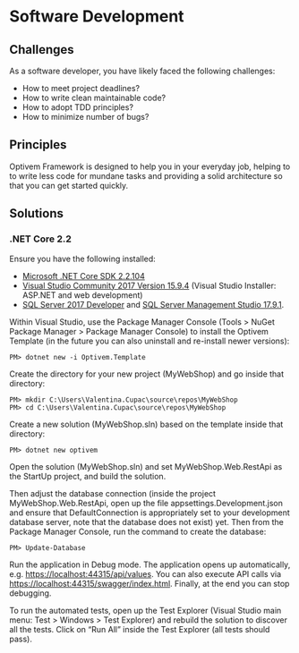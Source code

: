 # Software Development

## Challenges

As a software developer, you have likely faced the following challenges:

* How to meet project deadlines?
* How to write clean maintainable code?
* How to adopt TDD principles?
* How to minimize number of bugs?

## Principles

Optivem Framework is designed to help you in your everyday job, helping to to write less code for mundane tasks and providing a solid architecture so that you can get started quickly.

## Solutions

### .NET Core 2.2

Ensure you have the following installed:

* [Microsoft .NET Core SDK 2.2.104](https://dotnet.microsoft.com/download)
* [Visual Studio Community 2017 Version 15.9.4](https://visualstudio.microsoft.com/vs/community/) \(Visual Studio Installer: ASP.NET and web development\)
* [SQL Server 2017 Developer](https://www.microsoft.com/en-us/sql-server/sql-server-downloads) and [SQL Server Management Studio 17.9.1](https://docs.microsoft.com/en-us/sql/ssms/download-sql-server-management-studio-ssms?view=sql-server-2017).

Within Visual Studio, use the Package Manager Console \(Tools &gt; NuGet Package Manager &gt; Package Manager Console\) to install the Optivem Template \(in the future you can also uninstall and re-install newer versions\):

```text
PM> dotnet new -i Optivem.Template
```

Create the directory for your new project \(MyWebShop\) and go inside that directory:

```text
PM> mkdir C:\Users\Valentina.Cupac\source\repos\MyWebShop
PM> cd C:\Users\Valentina.Cupac\source\repos\MyWebShop
```

Create a new solution \(MyWebShop.sln\) based on the template inside that directory:

```text
PM> dotnet new optivem
```

Open the solution \(MyWebShop.sln\) and set MyWebShop.Web.RestApi as the StartUp project, and build the solution.

Then adjust the database connection \(inside the project MyWebShop.Web.RestApi, open up the file appsettings.Development.json and ensure that DefaultConnection is appropriately set to your development database server, note that the database does not exist\) yet. Then from the Package Manager Console, run the command to create the database:

```text
PM> Update-Database
```

Run the application in Debug mode. The application opens up automatically, e.g. [https://localhost:44315/api/values](https://localhost:44315/api/values). You can also execute API calls via [https://localhost:44315/swagger/index.html](https://localhost:44315/swagger/index.html). Finally, at the end you can stop debugging.

To run the automated tests, open up the Test Explorer \(Visual Studio main menu: Test &gt; Windows &gt; Test Explorer\) and rebuild the solution to discover all the tests. Click on “Run All” inside the Test Explorer \(all tests should pass\).

